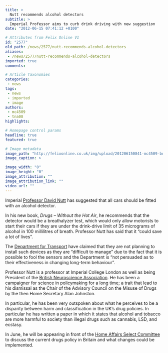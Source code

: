 ```yaml
---
title: >
  Nutt recommends alcohol detectors
subtitle: >
  Imperial Professor aims to curb drink driving with new suggestion
date: "2012-06-15 07:41:12 +0100"

# Attributes from Felix Online V1
id: "2577"
old_path: /news/2577/nutt-recommends-alcohol-detectors
aliases:
 - /news/2577/nutt-recommends-alcohol-detectors
imported: true
comments:

# Article Taxonomies
categories:
 - news
tags:
 - news
 - imported
 - image
authors:
 - mc4509
 - tna08
highlights:

# Homepage control params
headline: true
featured: true

# Image metadata
image_path: "http://felixonline.co.uk/img/upload/201206150841-mc4509-booze.jpg"
image_caption: >

image_width: "0"
image_height: "0"
image_attribution: ""
image_attribution_link: ""
video_url: ""
---
```


Imperial [Professor David Nutt](http://www1.imperial.ac.uk/medicine/people/d.nutt/) has suggested that all cars should be fitted with an alcohol detector.

In his new book, _Drugs – Without the Hot Air_, he recommends that the detector would be a breathalyzer test, which would only allow motorists to start their cars if they are under the drink-drive limit of 35 micrograms of alcohol in 100 millilitres of breath. Professor Nutt has said that it “could save a lot of lives”.

The [Department for Transport](http://www.dft.gov.uk/) have claimed that they are not planning to install such devices as they are “difficult to manage” due to the fact that it is possible to fool the sensors and the Department is “not persuaded as to their effectiveness in changing long-term behaviour”.

Professor Nutt is a professor at Imperial College London as well as being President of the [British Neuroscience Association](http://www.bna.org.uk/). He has been a campaigner for science in policymaking for a long time; a trait that lead to his dismissal as the Chair of the Advisory Council on the Misuse of Drugs by the then Home Secretary Alan Johnston.

In particular, he has been very outspoken about what he perceives to be a disparity between harm and classification in the UK’s drug policies. In particular he has written a paper in which it states that alcohol and tobacco are more harmful to society than illegal drugs such as cannabis, LSD, and ecstasy.

In June, he will be appearing in front of the [Home Affairs Select Committee](http://www.parliament.uk/homeaffairscom) to discuss the current drugs policy in Britain and what changes could be implemented.
